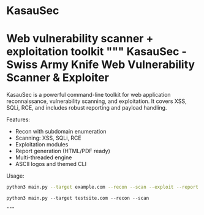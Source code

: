 # KasauSec
Web vulnerability scanner + exploitation toolkit
"""
KasauSec - Swiss Army Knife Web Vulnerability Scanner & Exploiter
=================================================================

KasauSec is a powerful command-line toolkit for web application reconnaissance, vulnerability scanning, and exploitation. It covers XSS, SQLi, RCE, and includes robust reporting and payload handling.

Features:
- Recon with subdomain enumeration
- Scanning: XSS, SQLi, RCE
- Exploitation modules
- Report generation (HTML/PDF ready)
- Multi-threaded engine
- ASCII logos and themed CLI

Usage:
```bash
python3 main.py --target example.com --recon --scan --exploit --report
```
```
python3 main.py --target testsite.com --recon --scan

"""
